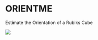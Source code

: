 # ORIENTME
Estimate the Orientation of a Rubiks Cube


<a href="https://imgflip.com/gif/40vdhh"><img src="https://i.imgur.com/aTlNoBz.gif"></a>
